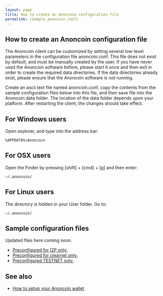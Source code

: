 ```yaml
---
layout: page
title: How to create an Anoncoin configuration file
permalink: /Sample_anoncoin.conf/
---
```



How to create an Anoncoin configuration file
---------------------------------------------
The Anoncoin client can be customized by setting several low-level parameters in the configuration file anoncoin.conf. This file does not exist by default, and must be manually created by the user. If you have never used the Anoncoin software before, please start it once and then exit in order to create the required data directories. If the data directories already exist, please ensure that the Anoncoin software is not running.

Create an ascii text file named anoncoin.conf, copy the contents from the sample configuration files below into this file, and then save file into the Anoncoin data folder. The location of the data folder depends upon your platform. After restarting the client, the changes should take effect.

For Windows users
---------------------------------------------
Open explorer, and type into the address bar:

```
%APPDATA%\Anoncoin
```

For OSX users
---------------------------------------------
Open the Finder by pressing [shift] + [cmd] + [g] and then enter:

```
~/.anoncoin/
```

For Linux users
---------------------------------------------
The directory is hidden in your User folder. Go to:

```
~/.anoncoin/
```

Sample configuration files
--------
Updated files here coming soon.
- [Preconfigured for I2P only.](/Anoncoin_I2P_conf/)
- [Preconfigured for clearnet only.](/Anoncoin_clearnet_conf/)
- [Preconfigured TESTNET only.](/Anoncoin_testnet_conf/)

See also
--------

-   [How to setup your Anoncoin wallet](/How_to_setup_your_Anoncoin_wallet/)
